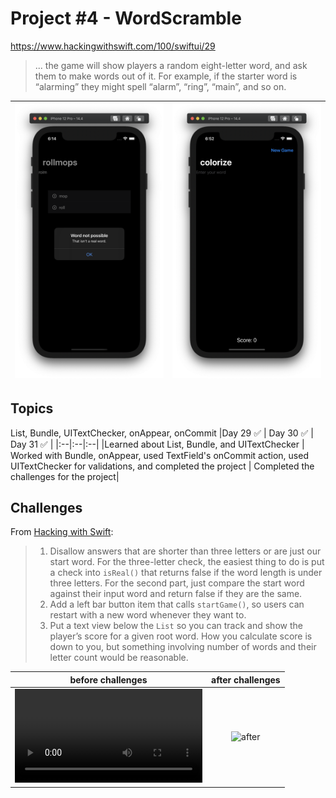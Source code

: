 # Project #4 - WordScramble

https://www.hackingwithswift.com/100/swiftui/29

> ... the game will show players a random eight-letter word, and ask them to make words out of it. For example, if the starter word is “alarming” they might spell “alarm”, “ring”, “main”, and so on.

|![before](Data/D30.png)|![after](Data/D31.png)|
|:--:|:--:|

## Topics
List, Bundle, UITextChecker, onAppear, onCommit
|Day 29 :white_check_mark: | Day 30 :white_check_mark: | Day 31 :white_check_mark: |
|:--|:--|:--|
|Learned about List, Bundle, and UITextChecker | Worked with Bundle, onAppear, used TextField's onCommit action, used UITextChecker for validations, and completed the project | Completed the challenges for the project|

## Challenges

From [Hacking with Swift](https://www.hackingwithswift.com/books/ios-swiftui/word-scramble-wrap-up):
>1. Disallow answers that are shorter than three letters or are just our start word. For the three-letter check, the easiest thing to do is put a check into `isReal()` that returns false if the word length is under three letters. For the second part, just compare the start word against their input word and return false if they are the same.
>2. Add a left bar button item that calls `startGame()`, so users can restart with a new word whenever they want to.
>3. Put a text view below the `List` so you can track and show the player’s score for a given root word. How you calculate score is down to you, but something involving number of words and their letter count would be reasonable.

|before challenges| after challenges|
|:--:|:--:|
|![before](Data/D30.mov)|![after](Data/D31.move)|
